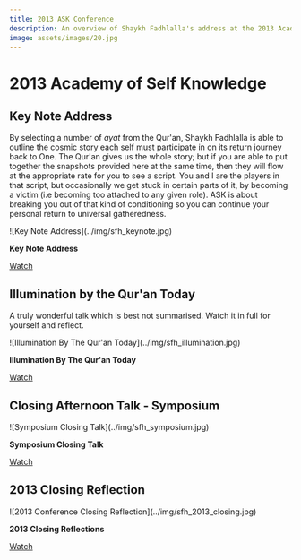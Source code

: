 ```yaml
---
title: 2013 ASK Conference
description: An overview of Shaykh Fadhlalla's address at the 2013 Academy of Self Knowledge conference in South Africa.
image: assets/images/20.jpg
---
```


# 2013 Academy of Self Knowledge

## Key Note Address

By selecting a number of _ayat_ from the Qur'an, Shaykh Fadhlalla is able to outline the cosmic story each self must participate in on its return journey back to One. The Qur'an gives us the whole story; but if you are able to put together the snapshots provided here at the same time, then they will flow at the appropriate rate for you to see a script. You and I are the players in that script, but occasionally we get stuck in certain parts of it, by becoming a victim (i.e becoming too attached to any given role). ASK is about breaking you out of that kind of conditioning so you can continue your personal return to universal gatheredness.

<div markdown="1" class="card video sidebar center gemoji center-content">

<div markdown="2" class="video-image">
![Key Note Address](../img/sfh_keynote.jpg)
</div>

**Key Note Address**

<div markdown="3" class="video-link">
<a target="_blank" href="https://www.youtube.com/watch?v=vVaOiFn4vxM">Watch</a>
</div>

</div>

<div markdown="1" class="clear"></div>

## Illumination by the Qur'an Today

A truly wonderful talk which is best not summarised. Watch it in full for yourself and reflect.

<div markdown="1" class="card video sidebar center gemoji center-content">

<div markdown="2" class="video-image">
![Illumination By The Qur'an Today](../img/sfh_illumination.jpg)
</div>

**Illumination By The Qur'an Today**

<div markdown="3" class="video-link">
<a target="_blank" href="https://www.youtube.com/watch?v=x884d5I83Bo">Watch</a>
</div>

</div>

<div markdown="1" class="clear"></div>

## Closing Afternoon Talk - Symposium

<div markdown="1" class="card video sidebar center gemoji center-content">

<div markdown="2" class="video-image">
![Symposium Closing Talk](../img/sfh_symposium.jpg)
</div>

**Symposium Closing Talk**

<div markdown="3" class="video-link">
<a target="_blank" href="https://www.youtube.com/watch?v=rRZzEnv5Pxo">Watch</a>
</div>

</div>

<div markdown="1" class="clear"></div>

## 2013 Closing Reflection 

<div markdown="1" class="card video sidebar center gemoji center-content">

<div markdown="2" class="video-image">
![2013 Conference Closing Reflection](../img/sfh_2013_closing.jpg)
</div>

**2013 Closing Reflections**

<div markdown="3" class="video-link">
<a target="_blank" href="https://www.youtube.com/watch?v=Vts7Ar2uOhA">Watch</a>
</div>

</div>